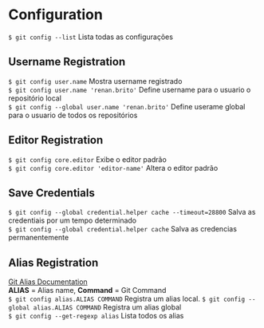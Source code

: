 # Configuration

`$ git config --list`  Lista todas as configurações  

## Username Registration
`$ git config user.name` Mostra username registrado  
`$ git config user.name 'renan.brito'` Define username para o usuario o repositório local  
`$ git config --global user.name 'renan.brito'` Define userame global para o usuario de todos os repositórios  

## Editor Registration
`$ git config core.editor` Exibe o editor padrão  
`$ git config core.editor 'editor-name'` Altera o editor padrão  

## Save Credentials
`$ git config --global credential.helper cache --timeout=28800` Salva as credentiais por um tempo determinado  
`$ git config --global credential.helper cache` Salva as credencias permanentemente 

## Alias Registration
[Git Alias Documentation](https://git-scm.com/book/en/v2/Git-Basics-Git-Aliases)  
**ALIAS** = Alias name, **Command** = Git Command  
`$ git config alias.ALIAS COMMAND` Registra um alias local. 
`$ git config --global alias.ALIAS COMMAND` Registra um alias global  
`$ git config --get-regexp alias` Lista todos os alias  